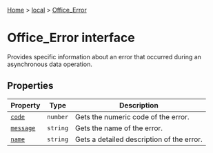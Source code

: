 [Home](./index) &gt; [local](local.md) &gt; [Office\_Error](local.office_error.md)

# Office\_Error interface

Provides specific information about an error that occurred during an asynchronous data operation.

## Properties

|  Property | Type | Description |
|  --- | --- | --- |
|  [`code`](local.office_error.code.md) | `number` | Gets the numeric code of the error. |
|  [`message`](local.office_error.message.md) | `string` | Gets the name of the error. |
|  [`name`](local.office_error.name.md) | `string` | Gets a detailed description of the error. |

